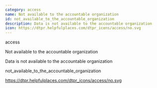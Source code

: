 ```yaml
---
category: access
name: Not available to the accountable organization
id: not_available_to_the_accountable_organization
description: Data is not available to the accountable organization
icon: https://dtpr.helpfulplaces.com/dtpr_icons/access/no.svg
---
```

access

Not available to the accountable organization

Data is not available to the accountable organization

not_available_to_the_accountable_organization

https://dtpr.helpfulplaces.com/dtpr_icons/access/no.svg